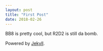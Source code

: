 ```yaml
---
layout: post
title: "First Post"
date: 2018-02-26
---
```


BB8 is pretty cool, but R2D2 is still da bomb.

Powered by [Jekyll](http://jekyllrb.com).

